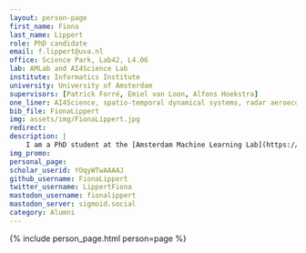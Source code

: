 ```yaml
---
layout: person-page
first_name: Fiona 
last_name: Lippert
role: PhD candidate
email: f.lippert@uva.nl
office: Science Park, Lab42, L4.06 
lab: AMLab and AI4Science Lab
institute: Informatics Institute
university: University of Amsterdam
supervisors: [Patrick Forré, Emiel van Loon, Alfons Hoekstra]
one_liner: AI4Science, spatio-temporal dynamical systems, radar aeroecology
bib_file: FionaLippert 
img: assets/img/FionaLippert.jpg
redirect: 
description: |
    I am a PhD student at the [Amsterdam Machine Learning Lab](https://amlab.science.uva.nl/) (AMLab) and the [AI4Science Lab](https://ai4science-amsterdam.github.io/). I work together with the animal movement ecology group at the [Institute for Biodiversity and Ecosystem Dynamics](https://ibed.uva.nl/) (IBED) on how to use machine learning to better understand and predict bird migration based on weather radar data.
img_promo: 
personal_page: 
scholar_userid: YOqyWTwAAAAJ 
github_username: FionaLippert
twitter_username: LippertFiona
mastodon_username: fionalippert
mastodon_server: sigmoid.social
category: Alumni
---
```


{% include person_page.html person=page %}
